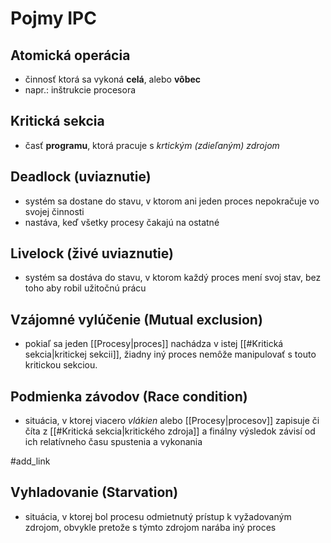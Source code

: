 # Pojmy IPC

## Atomická operácia
- činnosť ktorá sa vykoná **celá**, alebo **vôbec**
- napr.: inštrukcie procesora

## Kritická sekcia
- časť **programu**, ktorá pracuje s *krtickým (zdieľaným) zdrojom*

## Deadlock (uviaznutie)
- systém sa dostane do stavu, v ktorom ani jeden proces nepokračuje vo svojej činnosti
- nastáva, keď všetky procesy čakajú na ostatné

## Livelock (živé uviaznutie)
- systém sa dostáva do stavu, v ktorom každý proces mení svoj stav, bez toho aby robil užitočnú prácu

## Vzájomné vylúčenie (Mutual exclusion)
- pokiaľ sa jeden [[Procesy|proces]] nachádza v istej [[#Kritická sekcia|kritickej sekcii]], žiadny iný proces nemôže manipulovať s touto kritickou sekciou.

## Podmienka závodov (Race condition)
- situácia, v ktorej viacero *vlákien* alebo [[Procesy|procesov]] zapisuje či číta z [[#Kritická sekcia|kritického zdroja]] a finálny výsledok závisí od ich relatívneho času spustenia a vykonania

#add_link

## Vyhladovanie (Starvation)
- situácia, v ktorej bol procesu odmietnutý prístup k vyžadovaným zdrojom, obvykle pretože s týmto zdrojom narába iný proces
